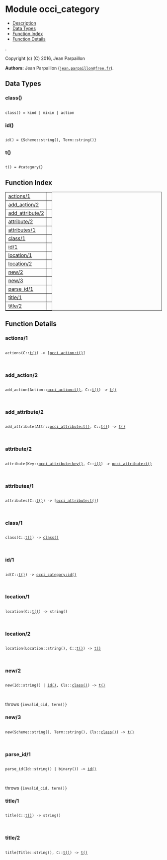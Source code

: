 

# Module occi_category #
* [Description](#description)
* [Data Types](#types)
* [Function Index](#index)
* [Function Details](#functions)

.

Copyright (c) (C) 2016, Jean Parpaillon

__Authors:__ Jean Parpaillon ([`jean.parpaillon@free.fr`](mailto:jean.parpaillon@free.fr)).

<a name="types"></a>

## Data Types ##




### <a name="type-class">class()</a> ###


<pre><code>
class() = kind | mixin | action
</code></pre>




### <a name="type-id">id()</a> ###


<pre><code>
id() = {Scheme::string(), Term::string()}
</code></pre>




### <a name="type-t">t()</a> ###


<pre><code>
t() = #category{}
</code></pre>

<a name="index"></a>

## Function Index ##


<table width="100%" border="1" cellspacing="0" cellpadding="2" summary="function index"><tr><td valign="top"><a href="#actions-1">actions/1</a></td><td></td></tr><tr><td valign="top"><a href="#add_action-2">add_action/2</a></td><td></td></tr><tr><td valign="top"><a href="#add_attribute-2">add_attribute/2</a></td><td></td></tr><tr><td valign="top"><a href="#attribute-2">attribute/2</a></td><td></td></tr><tr><td valign="top"><a href="#attributes-1">attributes/1</a></td><td></td></tr><tr><td valign="top"><a href="#class-1">class/1</a></td><td></td></tr><tr><td valign="top"><a href="#id-1">id/1</a></td><td></td></tr><tr><td valign="top"><a href="#location-1">location/1</a></td><td></td></tr><tr><td valign="top"><a href="#location-2">location/2</a></td><td></td></tr><tr><td valign="top"><a href="#new-2">new/2</a></td><td></td></tr><tr><td valign="top"><a href="#new-3">new/3</a></td><td></td></tr><tr><td valign="top"><a href="#parse_id-1">parse_id/1</a></td><td></td></tr><tr><td valign="top"><a href="#title-1">title/1</a></td><td></td></tr><tr><td valign="top"><a href="#title-2">title/2</a></td><td></td></tr></table>


<a name="functions"></a>

## Function Details ##

<a name="actions-1"></a>

### actions/1 ###

<pre><code>
actions(C::<a href="#type-t">t()</a>) -&gt; [<a href="occi_action.md#type-t">occi_action:t()</a>]
</code></pre>
<br />

<a name="add_action-2"></a>

### add_action/2 ###

<pre><code>
add_action(Action::<a href="occi_action.md#type-t">occi_action:t()</a>, C::<a href="#type-t">t()</a>) -&gt; <a href="#type-t">t()</a>
</code></pre>
<br />

<a name="add_attribute-2"></a>

### add_attribute/2 ###

<pre><code>
add_attribute(Attr::<a href="occi_attribute.md#type-t">occi_attribute:t()</a>, C::<a href="#type-t">t()</a>) -&gt; <a href="#type-t">t()</a>
</code></pre>
<br />

<a name="attribute-2"></a>

### attribute/2 ###

<pre><code>
attribute(Key::<a href="occi_attribute.md#type-key">occi_attribute:key()</a>, C::<a href="#type-t">t()</a>) -&gt; <a href="occi_attribute.md#type-t">occi_attribute:t()</a>
</code></pre>
<br />

<a name="attributes-1"></a>

### attributes/1 ###

<pre><code>
attributes(C::<a href="#type-t">t()</a>) -&gt; [<a href="occi_attribute.md#type-t">occi_attribute:t()</a>]
</code></pre>
<br />

<a name="class-1"></a>

### class/1 ###

<pre><code>
class(C::<a href="#type-t">t()</a>) -&gt; <a href="#type-class">class()</a>
</code></pre>
<br />

<a name="id-1"></a>

### id/1 ###

<pre><code>
id(C::<a href="#type-t">t()</a>) -&gt; <a href="occi_category.md#type-id">occi_category:id()</a>
</code></pre>
<br />

<a name="location-1"></a>

### location/1 ###

<pre><code>
location(C::<a href="#type-t">t()</a>) -&gt; string()
</code></pre>
<br />

<a name="location-2"></a>

### location/2 ###

<pre><code>
location(Location::string(), C::<a href="#type-t">t()</a>) -&gt; <a href="#type-t">t()</a>
</code></pre>
<br />

<a name="new-2"></a>

### new/2 ###

<pre><code>
new(Id::string() | <a href="#type-id">id()</a>, Cls::<a href="#type-class">class()</a>) -&gt; <a href="#type-t">t()</a>
</code></pre>
<br />

throws `{invalid_cid, term()}`

<a name="new-3"></a>

### new/3 ###

<pre><code>
new(Scheme::string(), Term::string(), Cls::<a href="#type-class">class()</a>) -&gt; <a href="#type-t">t()</a>
</code></pre>
<br />

<a name="parse_id-1"></a>

### parse_id/1 ###

<pre><code>
parse_id(Id::string() | binary()) -&gt; <a href="#type-id">id()</a>
</code></pre>
<br />

throws `{invalid_cid, term()}`

<a name="title-1"></a>

### title/1 ###

<pre><code>
title(C::<a href="#type-t">t()</a>) -&gt; string()
</code></pre>
<br />

<a name="title-2"></a>

### title/2 ###

<pre><code>
title(Title::string(), C::<a href="#type-t">t()</a>) -&gt; <a href="#type-t">t()</a>
</code></pre>
<br />


